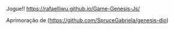 Jogue!!  https://rafaelliwu.github.io/Game-Genesis-Js/



Aprimoração de (https://github.com/SpruceGabriela/genesis-dio)
